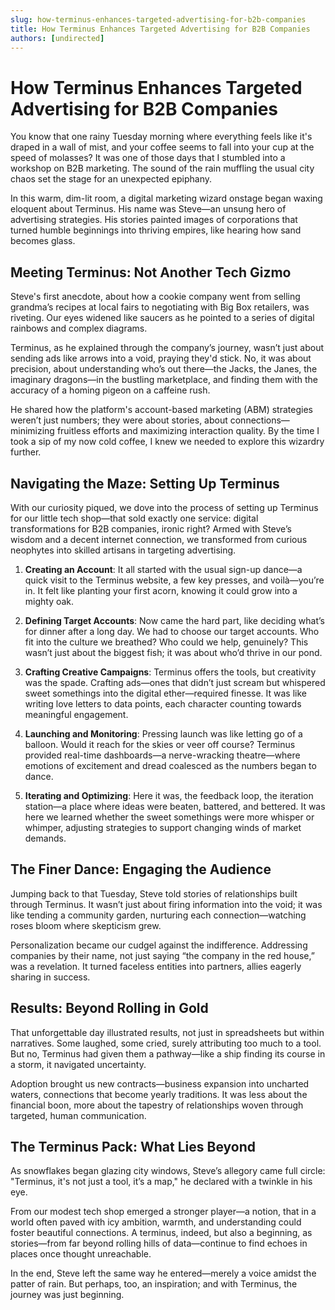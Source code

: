```yaml
---
slug: how-terminus-enhances-targeted-advertising-for-b2b-companies
title: How Terminus Enhances Targeted Advertising for B2B Companies
authors: [undirected]
---
```



# How Terminus Enhances Targeted Advertising for B2B Companies

You know that one rainy Tuesday morning where everything feels like it's draped in a wall of mist, and your coffee seems to fall into your cup at the speed of molasses? It was one of those days that I stumbled into a workshop on B2B marketing. The sound of the rain muffling the usual city chaos set the stage for an unexpected epiphany.

In this warm, dim-lit room, a digital marketing wizard onstage began waxing eloquent about Terminus. His name was Steve—an unsung hero of advertising strategies. His stories painted images of corporations that turned humble beginnings into thriving empires, like hearing how sand becomes glass.

## Meeting Terminus: Not Another Tech Gizmo

Steve's first anecdote, about how a cookie company went from selling grandma’s recipes at local fairs to negotiating with Big Box retailers, was riveting. Our eyes widened like saucers as he pointed to a series of digital rainbows and complex diagrams.

Terminus, as he explained through the company’s journey, wasn’t just about sending ads like arrows into a void, praying they'd stick. No, it was about precision, about understanding who’s out there—the Jacks, the Janes, the imaginary dragons—in the bustling marketplace, and finding them with the accuracy of a homing pigeon on a caffeine rush.

He shared how the platform's account-based marketing (ABM) strategies weren’t just numbers; they were about stories, about connections—minimizing fruitless efforts and maximizing interaction quality. By the time I took a sip of my now cold coffee, I knew we needed to explore this wizardry further.

## Navigating the Maze: Setting Up Terminus

With our curiosity piqued, we dove into the process of setting up Terminus for our little tech shop—that sold exactly one service: digital transformations for B2B companies, ironic right? Armed with Steve’s wisdom and a decent internet connection, we transformed from curious neophytes into skilled artisans in targeting advertising.

1. **Creating an Account**: It all started with the usual sign-up dance—a quick visit to the Terminus website, a few key presses, and voilà—you’re in. It felt like planting your first acorn, knowing it could grow into a mighty oak.

2. **Defining Target Accounts**: Now came the hard part, like deciding what’s for dinner after a long day. We had to choose our target accounts. Who fit into the culture we breathed? Who could we help, genuinely? This wasn’t just about the biggest fish; it was about who’d thrive in our pond.

3. **Crafting Creative Campaigns**: Terminus offers the tools, but creativity was the spade. Crafting ads—ones that didn’t just scream but whispered sweet somethings into the digital ether—required finesse. It was like writing love letters to data points, each character counting towards meaningful engagement.

4. **Launching and Monitoring**: Pressing launch was like letting go of a balloon. Would it reach for the skies or veer off course? Terminus provided real-time dashboards—a nerve-wracking theatre—where emotions of excitement and dread coalesced as the numbers began to dance.

5. **Iterating and Optimizing**: Here it was, the feedback loop, the iteration station—a place where ideas were beaten, battered, and bettered. It was here we learned whether the sweet somethings were more whisper or whimper, adjusting strategies to support changing winds of market demands.

## The Finer Dance: Engaging the Audience

Jumping back to that Tuesday, Steve told stories of relationships built through Terminus. It wasn’t just about firing information into the void; it was like tending a community garden, nurturing each connection—watching roses bloom where skepticism grew.

Personalization became our cudgel against the indifference. Addressing companies by their name, not just saying “the company in the red house,” was a revelation. It turned faceless entities into partners, allies eagerly sharing in success.

## Results: Beyond Rolling in Gold

That unforgettable day illustrated results, not just in spreadsheets but within narratives. Some laughed, some cried, surely attributing too much to a tool. But no, Terminus had given them a pathway—like a ship finding its course in a storm, it navigated uncertainty.

Adoption brought us new contracts—business expansion into uncharted waters, connections that become yearly traditions. It was less about the financial boon, more about the tapestry of relationships woven through targeted, human communication.

## The Terminus Pack: What Lies Beyond

As snowflakes began glazing city windows, Steve’s allegory came full circle: "Terminus, it's not just a tool, it’s a map," he declared with a twinkle in his eye.

From our modest tech shop emerged a stronger player—a notion, that in a world often paved with icy ambition, warmth, and understanding could foster beautiful connections. A terminus, indeed, but also a beginning, as stories—from far beyond rolling hills of data—continue to find echoes in places once thought unreachable.

In the end, Steve left the same way he entered—merely a voice amidst the patter of rain. But perhaps, too, an inspiration; and with Terminus, the journey was just beginning.
